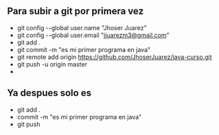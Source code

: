 ## Para subir a git por primera vez
- git config --global user.name "Jhoser Juarez"
- git config --global user.email "jjuarezm3@gmail.com"
- git add .
- git commit -m "es mi primer programa en java"
- git remote add origin https://github.com/JhoserJuarez/java-curso.git
- git push -u origin master
- 
## Ya despues solo es 
- git add .
- commit -m "es mi primer programa en java"
- git push
           